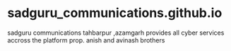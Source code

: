 # sadguru_communications.github.io
sadguru communications tahbarpur ,azamgarh provides all cyber services accross the platform prop. anish and avinash brothers
